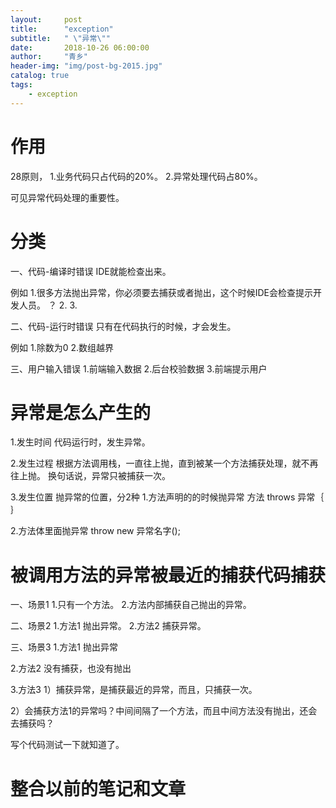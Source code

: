 ```yaml
---
layout:     post
title:      "exception"
subtitle:   " \"异常\""
date:       2018-10-26 06:00:00
author:     "青乡"
header-img: "img/post-bg-2015.jpg"
catalog: true
tags:
    - exception
---
```



# 作用
28原则，
1.业务代码只占代码的20%。
2.异常处理代码占80%。

可见异常代码处理的重要性。

# 分类
一、代码-编译时错误
IDE就能检查出来。

例如
1.很多方法抛出异常，你必须要去捕获或者抛出，这个时候IDE会检查提示开发人员。
？
2.
3.

二、代码-运行时错误
只有在代码执行的时候，才会发生。

例如
1.除数为0
2.数组越界

三、用户输入错误
1.前端输入数据
2.后台校验数据
3.前端提示用户

# 异常是怎么产生的
1.发生时间
代码运行时，发生异常。

2.发生过程
根据方法调用栈，一直往上抛，直到被某一个方法捕获处理，就不再往上抛。
换句话说，异常只被捕获一次。

3.发生位置
抛异常的位置，分2种
1.方法声明的的时候抛异常
方法 throws 异常｛
｝

2.方法体里面抛异常
throw new 异常名字();


# 被调用方法的异常被最近的捕获代码捕获
一、场景1
1.只有一个方法。
2.方法内部捕获自己抛出的异常。

二、场景2
1.方法1
抛出异常。
2.方法2
捕获异常。

三、场景3
1.方法1
抛出异常

2.方法2
没有捕获，也没有抛出

3.方法3
1）捕获异常，是捕获最近的异常，而且，只捕获一次。

2）会捕获方法1的异常吗？中间间隔了一个方法，而且中间方法没有抛出，还会去捕获吗？

写个代码测试一下就知道了。

# 整合以前的笔记和文章
